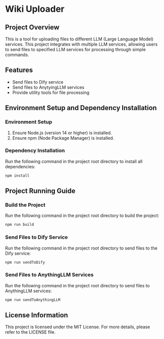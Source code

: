 # Wiki Uploader

## Project Overview

This is a tool for uploading files to different LLM (Large Language Model) services. This project integrates with multiple LLM services, allowing users to send files to specified LLM services for processing through simple commands.

## Features

- Send files to Dify service
- Send files to AnytyingLLM services
- Provide utility tools for file processing

## Environment Setup and Dependency Installation
### Environment Setup

1. Ensure Node.js (version 14 or higher) is installed.
2. Ensure npm (Node Package Manager) is installed.

### Dependency Installation

Run the following command in the project root directory to install all dependencies:
```bash
npm install
```

## Project Running Guide
### Build the Project

Run the following command in the project root directory to build the project:
```bash
npm run build
```

### Send Files to Dify Service

Run the following command in the project root directory to send files to the Dify service:
```bash
npm run sendToDify
```

### Send Files to AnythingLLM Services

Run the following command in the project root directory to send files to AnythingLLM services:
```bash
npm run sendToAnythingLLM
```

## License Information

This project is licensed under the MIT License. For more details, please refer to the LICENSE file.